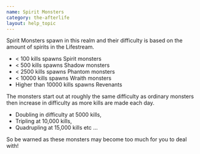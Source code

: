 ```yaml
---
name: Spirit Monsters
category: the-afterlife
layout: help_topic
---
```

Spirit Monsters spawn in this realm and their difficulty is based on the amount of spirits in the Lifestream.

*   < 100 kills spawns Spirit monsters
*   < 500 kills spawns Shadow monsters
*   < 2500 kills spawns Phantom monsters
*   < 10000 kills spawns Wraith monsters
*   Higher than 10000 kills spawns Revenants

The monsters start out at roughly the same difficulty as ordinary monsters then increase in difficulty as more kills are made each day.

*   Doubling in difficulty at 5000 kills,
*   Tripling at 10,000 kills,
*   Quadrupling at 15,000 kills etc ...

So be warned as these monsters may become too much for you to deal with!